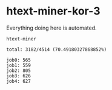 # htext-miner-kor-3

Everything doing here is automated.

```
htext-miner

total: 3182/4514 (70.49180327868852%)

job0: 565
job1: 559
job2: 805
job3: 626
job4: 627
```